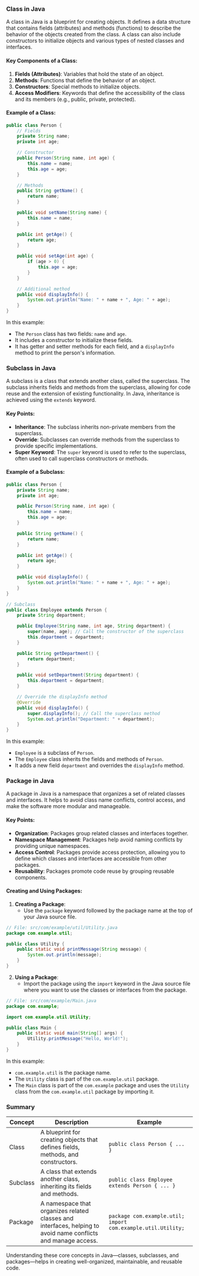 ### Class in Java

A class in Java is a blueprint for creating objects. It defines a data structure that contains fields (attributes) and methods (functions) to describe the behavior of the objects created from the class. A class can also include constructors to initialize objects and various types of nested classes and interfaces.

#### Key Components of a Class:

1. **Fields (Attributes)**: Variables that hold the state of an object.
2. **Methods**: Functions that define the behavior of an object.
3. **Constructors**: Special methods to initialize objects.
4. **Access Modifiers**: Keywords that define the accessibility of the class and its members (e.g., public, private, protected).

#### Example of a Class:

```java
public class Person {
    // Fields
    private String name;
    private int age;

    // Constructor
    public Person(String name, int age) {
        this.name = name;
        this.age = age;
    }

    // Methods
    public String getName() {
        return name;
    }

    public void setName(String name) {
        this.name = name;
    }

    public int getAge() {
        return age;
    }

    public void setAge(int age) {
        if (age > 0) {
            this.age = age;
        }
    }

    // Additional method
    public void displayInfo() {
        System.out.println("Name: " + name + ", Age: " + age);
    }
}
```

In this example:
- The `Person` class has two fields: `name` and `age`.
- It includes a constructor to initialize these fields.
- It has getter and setter methods for each field, and a `displayInfo` method to print the person's information.

### Subclass in Java

A subclass is a class that extends another class, called the superclass. The subclass inherits fields and methods from the superclass, allowing for code reuse and the extension of existing functionality. In Java, inheritance is achieved using the `extends` keyword.

#### Key Points:
- **Inheritance**: The subclass inherits non-private members from the superclass.
- **Override**: Subclasses can override methods from the superclass to provide specific implementations.
- **Super Keyword**: The `super` keyword is used to refer to the superclass, often used to call superclass constructors or methods.

#### Example of a Subclass:

```java
public class Person {
    private String name;
    private int age;

    public Person(String name, int age) {
        this.name = name;
        this.age = age;
    }

    public String getName() {
        return name;
    }

    public int getAge() {
        return age;
    }

    public void displayInfo() {
        System.out.println("Name: " + name + ", Age: " + age);
    }
}

// Subclass
public class Employee extends Person {
    private String department;

    public Employee(String name, int age, String department) {
        super(name, age); // Call the constructor of the superclass
        this.department = department;
    }

    public String getDepartment() {
        return department;
    }

    public void setDepartment(String department) {
        this.department = department;
    }

    // Override the displayInfo method
    @Override
    public void displayInfo() {
        super.displayInfo(); // Call the superclass method
        System.out.println("Department: " + department);
    }
}
```

In this example:
- `Employee` is a subclass of `Person`.
- The `Employee` class inherits the fields and methods of `Person`.
- It adds a new field `department` and overrides the `displayInfo` method.

### Package in Java

A package in Java is a namespace that organizes a set of related classes and interfaces. It helps to avoid class name conflicts, control access, and make the software more modular and manageable.

#### Key Points:
- **Organization**: Packages group related classes and interfaces together.
- **Namespace Management**: Packages help avoid naming conflicts by providing unique namespaces.
- **Access Control**: Packages provide access protection, allowing you to define which classes and interfaces are accessible from other packages.
- **Reusability**: Packages promote code reuse by grouping reusable components.

#### Creating and Using Packages:

1. **Creating a Package**:
   - Use the `package` keyword followed by the package name at the top of your Java source file.

```java
// File: src/com/example/util/Utility.java
package com.example.util;

public class Utility {
    public static void printMessage(String message) {
        System.out.println(message);
    }
}
```

2. **Using a Package**:
   - Import the package using the `import` keyword in the Java source file where you want to use the classes or interfaces from the package.

```java
// File: src/com/example/Main.java
package com.example;

import com.example.util.Utility;

public class Main {
    public static void main(String[] args) {
        Utility.printMessage("Hello, World!");
    }
}
```

In this example:
- `com.example.util` is the package name.
- The `Utility` class is part of the `com.example.util` package.
- The `Main` class is part of the `com.example` package and uses the `Utility` class from the `com.example.util` package by importing it.

### Summary

| Concept   | Description                                                                                         | Example                                                                                               |
|-----------|-----------------------------------------------------------------------------------------------------|-------------------------------------------------------------------------------------------------------|
| Class     | A blueprint for creating objects that defines fields, methods, and constructors.                   | `public class Person { ... }`                                                                          |
| Subclass  | A class that extends another class, inheriting its fields and methods.                              | `public class Employee extends Person { ... }`                                                         |
| Package   | A namespace that organizes related classes and interfaces, helping to avoid name conflicts and manage access. | `package com.example.util;` <br> `import com.example.util.Utility;`                                     |

Understanding these core concepts in Java—classes, subclasses, and packages—helps in creating well-organized, maintainable, and reusable code.